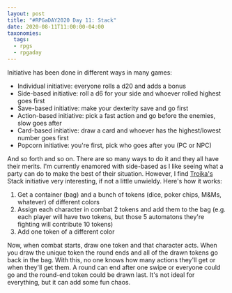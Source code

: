 ```yaml
---
layout: post
title: "#RPGaDAY2020 Day 11: Stack"
date: 2020-08-11T11:00:00-04:00
taxonomies:
  tags:
  - rpgs
  - rpgaday
---
```

Initiative has been done in different ways in many games:

- Individual initiative: everyone rolls a d20 and adds a bonus
- Side-based initiative: roll a d6 for your side and whoever rolled highest goes first
- Save-based initiative: make your dexterity save and go first
- Action-based initiative: pick a fast action and go before the enemies, slow goes after
- Card-based initiative: draw a card and whoever has the highest/lowest number goes first
- Popcorn initiative: you're first, pick who goes after you (PC or NPC)

And so forth and so on. There are so many ways to do it and they all have their merits. I'm currently enamored with side-based as I like seeing what a party can do to make the best of their situation. However, I find [Troika's](https://www.troikarpg.com) Stack initiative very interesting, if not a little unwieldy. Here's how it works:

1. Get a container (bag) and a bunch of tokens (dice, poker chips, M&Ms, whatever) of different colors
2. Assign each character in combat 2 tokens and add them to the bag (e.g. each player will have two tokens, but those 5 automatons they're fighting will contribute 10 tokens)
3. Add one token of a different color

Now, when combat starts, draw one token and that character acts. When you draw the unique token the round ends and all of the drawn tokens go back in the bag. With this, no one knows how many actions they'll get or when they'll get them. A round can end after one swipe or everyone could go and the round-end token could be drawn last. It's not ideal for everything, but it can add some fun chaos.
